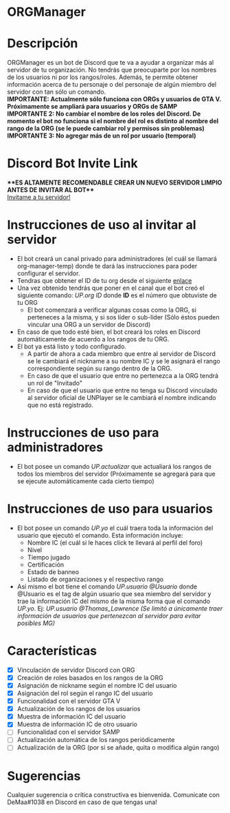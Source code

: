 # ORGManager
# Descripción
ORGManager es un bot de Discord que te va a ayudar a organizar más al servidor de tu organización. No tendrás que preocuparte por los nombres de los usuarios ni por los rangos/roles. Además, te permite obtener información acerca de tu personaje o del personaje de algún miembro del servidor con tan sólo un comando.  
**IMPORTANTE: Actualmente sólo funciona con ORGs y usuarios de GTA V. Próximamente se ampliará para usuarios y ORGs de SAMP**  
**IMPORTANTE 2: No cambiar el nombre de los roles del Discord. De momento el bot no funciona si el nombre del rol es distinto al nombre del rango de la ORG (se le puede cambiar rol y permisos sin problemas)**  
**IMPORTANTE 3: No agregar más de un rol por usuario (temporal)**

# Discord Bot Invite Link
**\*\*ES ALTAMENTE RECOMENDABLE CREAR UN NUEVO SERVIDOR LIMPIO ANTES DE INVITAR AL BOT\*\***  
[Invitame a tu servidor!](https://discord.com/api/oauth2/authorize?client_id=746462976525205614&permissions=8&scope=bot)

# Instrucciones de uso al invitar al servidor
* El bot creará un canal privado para administradores (el cuál se llamará org-manager-temp) donde te dará las instrucciones para poder configurar el servidor.
* Tendras que obtener el ID de tu org desde el siguiente [enlace](https://unplayer.com/gtav/orgs)
* Una vez obtenido tendrás que poner en el canal que el bot creó el siguiente comando: *UP.org ID* donde **ID** es el número que obtuviste de tu ORG
  * El bot comenzará a verificar algunas cosas como la ORG, si perteneces a la misma, y si sos líder o sub-líder (Sólo éstos pueden vincular una ORG a un servidor de Discord)
* En caso de que todo esté bien, el bot creará los roles en Discord automáticamente de acuerdo a los rangos de tu ORG.
* El bot ya está listo y todo configurado.
  * A partir de ahora a cada miembro que entre al servidor de Discord se le cambiará el nickname a su nombre IC y se le asignará el rango correspondiente según su rango dentro de la ORG. 
  * En caso de que el usuario que entre no pertenezca a la ORG tendrá un rol de "Invitado"
  * En caso de que el usuario que entre no tenga su Discord vinculado al servidor oficial de UNPlayer se le cambiará el nombre indicando que no está registrado.
 
 # Instrucciones de uso para administradores
 * El bot posee un comando *UP.actualizar* que actualiará los rangos de todos los miembros del servidor (Próximamente se agregará para que se ejecute automáticamente cada cierto tiempo)

# Instrucciones de uso para usuarios
* El bot posee un comando *UP.yo* el cuál traera toda la información del usuario que ejecutó el comando. Esta información incluye:
  * Nombre IC (el cuál si le haces click te llevará al perfil del foro)
  * Nivel
  * Tiempo jugado
  * Certificación
  * Estado de banneo
  * Listado de organizaciones y el respectivo rango
* Así mismo el bot tiene el comando *UP.usuario @Usuario* donde @Usuario es el tag de algún usuario que sea miembro del servidor y trae la información IC del mismo de la misma forma que el comando *UP.yo*. Ej: *UP.usuario @Thomas_Lawrence* *(Se limitó a únicamente traer información de usuarios que pertenezcan al servidor para evitar posibles MG)*

# Características
- [x] Vinculación de servidor Discord con ORG
- [x] Creación de roles basados en los rangos de la ORG
- [x] Asignación de nickname según el nombre IC del usuario
- [x] Asignación del rol según el rango IC del usuario
- [x] Funcionalidad con el servidor GTA V
- [x] Actualización de los rangos de los usuarios
- [x] Muestra de información IC del usuario
- [x] Muestra de información IC de otro usuario
- [ ] Funcionalidad con el servidor SAMP
- [ ] Actualización automática de los rangos periódicamente
- [ ] Actualización de la ORG (por si se añade, quita o modifica algún rango)

# Sugerencias
Cualquier sugerencia o crítica constructiva es bienvenida. Comunicate con DeMaa#1038 en Discord en caso de que tengas una!
